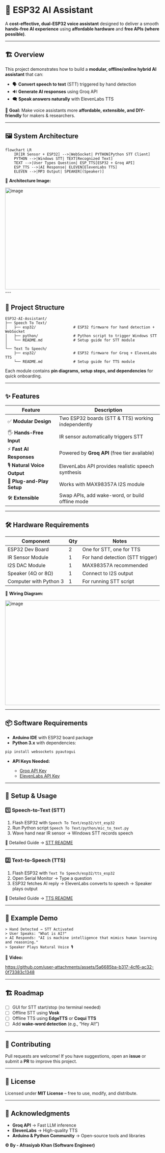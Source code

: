 # 🤖 ESP32 AI Assistant

A **cost-effective, dual-ESP32 voice assistant** designed to deliver a smooth **hands-free AI experience** using **affordable hardware** and **free APIs (where possible)**.

---

## 🏗️ Overview

This project demonstrates how to build a **modular, offline/online hybrid AI assistant** that can:

* 🗣 **Convert speech to text** (STT) triggered by hand detection
* 🔊 **Generate AI responses** using Groq API
* 🗨 **Speak answers naturally** with ElevenLabs TTS

📌 **Goal:** Make voice assistants more **affordable, extensible, and DIY-friendly** for makers & researchers.

---

## 🖼️ System Architecture

```mermaid
flowchart LR
    IR[IR Sensor + ESP32] -->|WebSocket| PYTHON[Python STT Client]
    PYTHON -->|Windows STT| TEXT[Recognized Text]
    TEXT -->|User Types Question| ESP_TTS[ESP32 + Groq API]
    ESP_TTS -->|AI Response| ELEVEN[ElevenLabs TTS]
    ELEVEN -->|MP3 Output| SPEAKER[(Speaker)]
```

📌 **Architecture Image:**

<img width="629" height="332" alt="image" src="https://github.com/user-attachments/assets/9c206732-01b8-404d-abdd-24748f6bda10" />
---

## 📂 Project Structure

```
ESP32-AI-Assistant/
├── Speech To Text/            
│   ├── esp32/                 # ESP32 firmware for hand detection + WebSocket
│   ├── python/                # Python script to trigger Windows STT
│   └── README.md              # Setup guide for STT module
│
└── Text To Speech/            
    ├── esp32/                 # ESP32 firmware for Groq + ElevenLabs TTS
    └── README.md              # Setup guide for TTS module
```

Each module contains **pin diagrams, setup steps, and dependencies** for quick onboarding.

---

## ✨ Features

| Feature                     | Description                                        |
| --------------------------- | -------------------------------------------------- |
| ✅ **Modular Design**        | Two ESP32 boards (STT & TTS) working independently |
| 🖐 **Hands-Free Input**     | IR sensor automatically triggers STT               |
| ⚡ **Fast AI Responses**     | Powered by **Groq API** (free tier available)      |
| 🎙 **Natural Voice Output** | ElevenLabs API provides realistic speech synthesis |
| 🔌 **Plug-and-Play Setup**  | Works with MAX98357A I2S module                    |
| 🛠 **Extensible**           | Swap APIs, add wake-word, or build offline mode    |

---

## 🛠 Hardware Requirements

| Component              | Qty | Notes                            |
| ---------------------- | --- | -------------------------------- |
| ESP32 Dev Board        | 2   | One for STT, one for TTS         |
| IR Sensor Module       | 1   | For hand detection (STT trigger) |
| I2S DAC Module         | 1   | MAX98357A recommended            |
| Speaker (4Ω or 8Ω)     | 1   | Connect to I2S output            |
| Computer with Python 3 | 1   | For running STT script           |

📌 **Wiring Diagram:**

<img width="602" height="341" alt="image" src="https://github.com/user-attachments/assets/9cc5c4cd-59d7-40b4-b735-a46684cff31c" />

---

## 📦 Software Requirements

* **Arduino IDE** with ESP32 board package
* **Python 3.x** with dependencies:

```bash
pip install websockets pyautogui
```

* **API Keys Needed:**

  * [Groq API Key](https://console.groq.com)
  * [ElevenLabs API Key](https://elevenlabs.io)

---

## 🚀 Setup & Usage

### 1️⃣ Speech-to-Text (STT)

1. Flash ESP32 with `Speech To Text/esp32/stt_esp32`
2. Run Python script `Speech To Text/python/mic_to_text.py`
3. Wave hand near IR sensor → Windows STT records speech

📖 Detailed Guide → [STT README](./Speech%20To%20Text/README.md)

---

### 2️⃣ Text-to-Speech (TTS)

1. Flash ESP32 with `Text To Speech/esp32/tts_esp32`
2. Open Serial Monitor → Type a question
3. ESP32 fetches AI reply → ElevenLabs converts to speech → Speaker plays output

📖 Detailed Guide → [TTS README](./Text%20To%20Speech/README.md)

---

## 🎥 Example Demo

```
> Hand Detected → STT Activated
> User Speaks: "What is AI?"
> AI Responds: "AI is machine intelligence that mimics human learning and reasoning."
> Speaker Plays Natural Voice 🎙️
```

📌 **Video:**

https://github.com/user-attachments/assets/5a6685ba-b317-4cf6-ac32-0f73383c1348

---

## 🏗 Roadmap

* [ ] GUI for STT start/stop (no terminal needed)
* [ ] Offline STT using **Vosk**
* [ ] Offline TTS using **EdgeTTS** or **Coqui TTS**
* [ ] Add **wake-word detection** (e.g., “Hey AI!”)

---

## 🤝 Contributing

Pull requests are welcome!
If you have suggestions, open an **issue** or submit a **PR** to improve this project.

---

## 📜 License

Licensed under **MIT License** – free to use, modify, and distribute.

---

## 🌟 Acknowledgments

* **Groq API** → Fast LLM inference
* **ElevenLabs** → High-quality TTS
* **Arduino & Python Community** → Open-source tools and libraries

**© By - Afrasiyab Khan (Software Engineer)**


